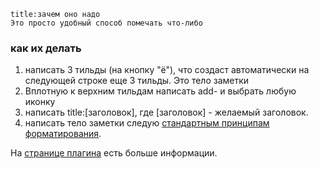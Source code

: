 ```ad-note
title:зачем оно надо
Это просто удобный способ помечать что-либо
```

### как их делать
1) написать 3  тильды (на кнопку "ё"), что создаст автоматически на следующей строке еще 3 тильды. Это тело заметки
2) Вплотную к верхним тильдам написать add- и выбрать любую иконку
3) написать title:[заголовок], где [заголовок] - желаемый заголовок.
4) написать тело заметки следую [стандартным принципам форматирования](https://publish.obsidian.md/help-ru/%D0%A0%D1%83%D0%BA%D0%BE%D0%B2%D0%BE%D0%B4%D1%81%D1%82%D0%B2%D0%B0/%D0%A4%D0%BE%D1%80%D0%BC%D0%B0%D1%82%D0%B8%D1%80%D0%BE%D0%B2%D0%B0%D0%BD%D0%B8%D0%B5+%D0%B7%D0%B0%D0%BC%D0%B5%D1%82%D0%BE%D0%BA).

На [странице плагина](https://plugins.javalent.com/admonitions) есть больше информации.

